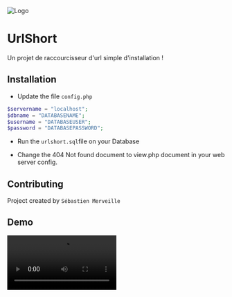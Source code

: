 ![Logo](https://cdn.discordapp.com/attachments/563003073274839042/1167370329627299860/image-removebg-preview_3.png?ex=654de157&is=653b6c57&hm=606fa07c0c7476536a2ed6accab73d54fe6d5b74d9bf79f93fcadff61abb4fcc&)

# UrlShort

Un projet de raccourcisseur d'url simple d'installation !


## Installation

- Update the file `config.php`

```php
$servername = "localhost";
$dbname = "DATABASENAME";
$username = "DATABASEUSER";
$password = "DATABASEPASSWORD";
```

- Run the `urlshort.sql`file on your Database

- Change the 404 Not found document to view.php document in your web server config.
## Contributing

Project created by `Sébastien Merveille`
## Demo

<video src="Demo.gif" width="50%">


